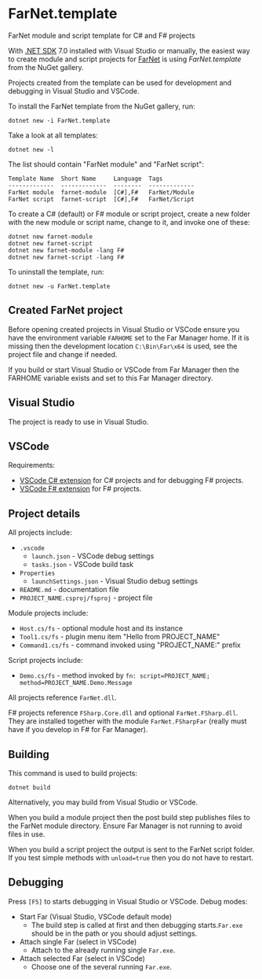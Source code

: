 # FarNet.template

FarNet module and script template for C# and F# projects

[.NET SDK]: https://aka.ms/dotnet/download
[FarNet]: https://github.com/nightroman/FarNet#readme

With [.NET SDK] 7.0 installed with Visual Studio or manually, the easiest way to
create module and script projects for [FarNet] is using *FarNet.template* from
the NuGet gallery.

Projects created from the template can be used for development and debugging in
Visual Studio and VSCode.

To install the FarNet template from the NuGet gallery, run:

```
dotnet new -i FarNet.template
```

Take a look at all templates:

```
dotnet new -l
```

The list should contain "FarNet module" and "FarNet script":

```
Template Name  Short Name     Language  Tags
-------------  -------------  --------  -------------
FarNet module  farnet-module  [C#],F#   FarNet/Module
FarNet script  farnet-script  [C#],F#   FarNet/Script
```

To create a C# (default) or F# module or script project, create a new folder
with the new module or script name, change to it, and invoke one of these:

```
dotnet new farnet-module
dotnet new farnet-script
dotnet new farnet-module -lang F#
dotnet new farnet-script -lang F#
```

To uninstall the template, run:

```
dotnet new -u FarNet.template
```

## Created FarNet project

Before opening created projects in Visual Studio or VSCode ensure you have the
environment variable `FARHOME` set to the Far Manager home. If it is missing
then the development location `C:\Bin\Far\x64` is used, see the project file
and change if needed.

If you build or start Visual Studio or VSCode from Far Manager then the FARHOME
variable exists and set to this Far Manager directory.

## Visual Studio

The project is ready to use in Visual Studio.

## VSCode

Requirements:

- [VSCode C# extension](https://marketplace.visualstudio.com/items?itemName=ms-vscode.csharp) for C# projects and for debugging F# projects.
- [VSCode F# extension](https://marketplace.visualstudio.com/items?itemName=Ionide.Ionide-fsharp) for F# projects.

## Project details

All projects include:

- `.vscode`
    - `launch.json` - VSCode debug settings
    - `tasks.json` - VSCode build task
- `Properties`
    - `launchSettings.json` - Visual Studio debug settings
- `README.md` - documentation file
- `PROJECT_NAME.csproj/fsproj` - project file

Module projects include:

- `Host.cs/fs` - optional module host and its instance
- `Tool1.cs/fs` - plugin menu item "Hello from PROJECT_NAME"
- `Command1.cs/fs` - command invoked using "PROJECT_NAME:" prefix

Script projects include:

- `Demo.cs/fs` - method invoked by `fn: script=PROJECT_NAME; method=PROJECT_NAME.Demo.Message`

All projects reference `FarNet.dll`.

F# projects reference `FSharp.Core.dll` and optional `FarNet.FSharp.dll`. They
are installed together with the module `FarNet.FSharpFar` (really must have if
you develop in F# for Far Manager).

## Building

This command is used to build projects:

    dotnet build

Alternatively, you may build from Visual Studio or VSCode.

When you build a module project then the post build step publishes files to the
FarNet module directory. Ensure Far Manager is not running to avoid files in
use.

When you build a script project the output is sent to the FarNet script folder.
If you test simple methods with `unload=true` then you do not have to restart.

## Debugging

Press `[F5]` to starts debugging in Visual Studio or VSCode.
Debug modes:

- Start Far (Visual Studio, VSCode default mode)
    - The build step is called at first and then debugging starts.`Far.exe`
      should be in the path or you should adjust settings.
- Attach single Far (select in VSCode)
    - Attach to the already running single `Far.exe`.
- Attach selected Far (select in VSCode)
    - Choose one of the several running `Far.exe`.
